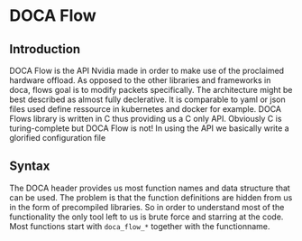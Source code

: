 # DOCA Flow

## Introduction

DOCA Flow is the API Nvidia made in order to make use of the proclaimed hardware offload. As opposed to the other libraries and frameworks in doca, flows goal is to modify packets specifically. The architecture might be best described as almost fully declerative. It is comparable to yaml or json files used define ressource in kubernetes and docker for example. DOCA Flows library is written in C thus providing us a C only API. Obviously C is turing-complete but DOCA Flow is not! In using the API we basically write a glorified configuration file

## Syntax
The DOCA header provides us most function names and data structure that can be used. The problem is that the function definitions are hidden from us in the form of precompiled libraries. So in order to understand most of the functionality the only tool left to us is brute force and starring at the code. Most functions start with
`doca_flow_*` together with the functionname.
